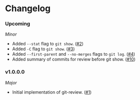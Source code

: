 # Changelog

### Upcoming

*Minor*

* Added `--stat` flag to `git show`. ([#2](https://github.com/hjwylde/git-review/issues/2))
* Added `-C` flag to `git show`. ([#3](https://github.com/hjwylde/git-review/issues/3))
* Added `--first-parent` and `--no-merges` flags to `git log`. ([#4](https://github.com/hjwylde/git-review/issues/4))
* Added summary of commits for review before git show. ([#10](https://github.com/hjwylde/git-review/issues/10))

### v1.0.0.0

*Major*

* Initial implementation of git-review. ([#1](https://github.com/hjwylde/git-review/issues/1))
